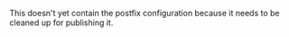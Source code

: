 This doesn't yet contain the postfix configuration because it needs to be
cleaned up for publishing it.
